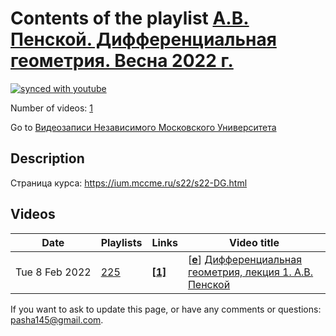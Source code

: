 # Contents of the playlist [А.В. Пенской. Дифференциальная геометрия. Весна 2022 г.](https://www.youtube.com/playlist?list=PLp9ABVh6_x4HNCsfOWWqm7U3jP6C3lXJ4)

[![synced with youtube](https://img.shields.io/github/last-commit/mathphysschool/mathphysschool.github.io/autoupdate1?label=synced%20with%20youtube)](https://github.com/mathphysschool/mathphysschool.github.io/commits/autoupdate1)

Number of videos: [1](#videos)

Go to [Видеозаписи Независимого Московского Университета](../README.md)

## Description

Страница курса:
<https://ium.mccme.ru/s22/s22-DG.html>

## Videos

|Date|Playlists|Links|Video title|
|---|---|---|---|
| Tue&nbsp;8&nbsp;Feb&nbsp;2022 | [225](../playlists/225 "А.В. Пенской. Дифференциальная геометрия. Весна 2022 г.") | [**[1]**](https://ium.mccme.ru/s22/s22-DG.html) | [[**e**](https://studio.youtube.com/video/diPUrcYsO1g/edit "Edit")] [Дифференциальная геометрия, лекция 1. А.В. Пенской](https://www.youtube.com/watch?v=diPUrcYsO1g&list=PLp9ABVh6_x4HNCsfOWWqm7U3jP6C3lXJ4 "Страница курса:&#013;https://ium.mccme.ru/s22/s22-DG.html") |


 If you want to ask to update this page, or have any comments or questions: <pasha145@gmail.com>.